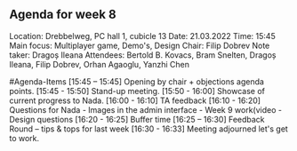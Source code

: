 ## Agenda for week 8

Location:    	Drebbelweg, PC hall 1, cubicle 13
Date:           21.03.2022
Time:        	15:45
Main focus:     Multiplayer game, Demo's, Design
Chair:          Filip Dobrev
Note taker:     Dragoș Ileana
Attendees:     	Bertold B. Kovacs, Bram Snelten, Dragoș Ileana, Filip Dobrev, Orhan Agaoglu, Yanzhi Chen

#Agenda-Items
[15:45 – 15:45] Opening by chair + objections agenda points.
[15:45 - 15:50] Stand-up meeting.
[15:50 - 16:00] Showcase of current progress to Nada.
[16:00 - 16:10] TA feedback
[16:10 - 16:20] Questions for Nada
				- Images in the admin interface
				- Week 9 work(video
				- Design questions
[16:20 - 16:25] Buffer time
[16:25 – 16:30] Feedback Round – tips & tops for last week
[16:30 - 16:33] Meeting adjourned let's get to work.